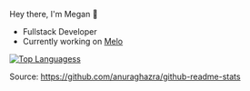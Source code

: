 Hey there, I'm Megan 👋

- Fullstack Developer
- Currently working on [Melo](https://www.melo-app.org)

[![Top Languagess](https://github-readme-stats.vercel.app/api/top-langs/?username=megancooper&layout=compact&theme=tokyonight&count_private=true)](https://github.com/anuraghazra/github-readme-stats)

Source: https://github.com/anuraghazra/github-readme-stats

